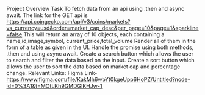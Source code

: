 Project Overview
Task
To fetch data from an api using .then and async await.
The link for the GET api is https://api.coingecko.com/api/v3/coins/markets?vs_currency=usd&order=market_cap_desc&per_page=10&page=1&sparkline=false
This will return an array of 10 objects, each containing a name,id,image,symbol, current_price,total_volume
Render all of them in the form of a table as given in the UI.
Handle the promise using both methods, .then and using async await.
Create a search button which allows the user to search and filter the data based on the input.
Create a sort button which allows the user to sort the data based on market cap and percentage change.
Relevant Links:
Figma Link- https://www.figma.com/file/KakMh6wbYt0kgeUpp6HoPZ/Untitled?node-id=0%3A1&t=MOtLKh9GMDGIKHJw-1
